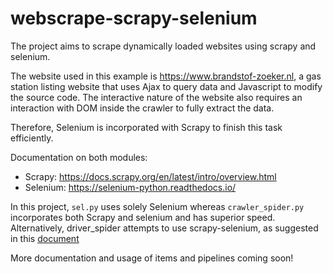 # webscrape-scrapy-selenium

The project aims to scrape dynamically loaded websites using scrapy and selenium. 

The website used in this example is https://www.brandstof-zoeker.nl, a gas station listing website that uses Ajax to query 
data and Javascript to modify the source code. The interactive nature of the website also requires an interaction with DOM
inside the crawler to fully extract the data. 

Therefore, Selenium is incorporated with Scrapy to finish this task efficiently.

Documentation on both modules:
* Scrapy: https://docs.scrapy.org/en/latest/intro/overview.html
* Selenium: https://selenium-python.readthedocs.io/

In this project, `sel.py` uses solely Selenium whereas `crawler_spider.py` incorporates both Scrapy and selenium and 
has superior speed. Alternatively, driver_spider attempts to use scrapy-selenium, as suggested in this [document](https://docs.scrapy.org/en/latest/topics/dynamic-content.html)

More documentation and usage of items and pipelines coming soon!  
